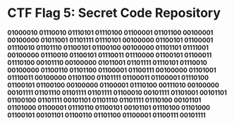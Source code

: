 
# CTF Flag 5: Secret Code Repository 

                

**01000010 01110010 01110101 01110100 01100001 01101100 00100001 00100000 01011001 01101111 01110101 00100000 01100101 01100001 01110010 01101110 01100101 01100100 00100000 01101101 01111001 00100000 01110010 01100101 01110011 01110000 01100101 01100011 01110100 00101110 00100000 01011001 01101111 01110101 01110010 00100000 01100110 01101100 01100001 01100111 00100000 01101001 01110011 00100000 01101100 01101111 01100011 01100001 01110100 01100101 01100100 00100000 01100001 01110100 00111010 00100000 00101111 01101110 01101111 01101111 01100010 00101111 01101001 00101101 01100100 01101111 00101101 01101110 01101111 01110100 00101101 01101000 01100001 01110110 01100101 00101101 01110100 01101000 01100101 00101101 01100110 01101100 01100001 01100111 00101111**

